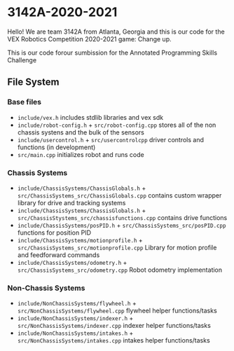 # 3142A-2020-2021


Hello! We are team 3142A from Atlanta, Georgia and this is our code for the VEX Robotics Competition 2020-2021 game: Change up.

This is our code forour sumbission for the Annotated Programming Skills Challenge

## File System ##

###  Base files ###

 - `include/vex.h` includes stdlib libraries and vex sdk 
 - `include/robot-config.h` + `src/robot-config.cpp` stores all of the non chassis systens and the bulk of the sensors
 - `include/usercontrol.h` + `src/usercontrolcpp` driver controls and functions (in development)
 - `src/main.cpp` initializes robot and runs code


### Chassis Systems ###

 - `include/ChassisSystems/ChassisGlobals.h` + `src/ChassisSystems_src/ChassisGlobals.cpp` contains custom wrapper library for drive and tracking systems
 - `include/ChassisSystems/ChassisGlobals.h` + `src/ChassisStystems_src/chassisfunctions.cpp` contains drive functions
 - `include/ChassisSystems/posPID.h` + `src/ChassisSystems_src/posPID.cpp` functions for position PID
 - `include/ChassisSystems/motionprofile.h` + `src/ChassisSystems_src/motionprofile.cpp` Library for motion profile and feedforward commands
 - `include/ChassisSystems/odometry.h` + `src/ChassisSystems_src/odometry.cpp` Robot odometry implementation
 
 ### Non-Chassis Systems ###

 - `include/NonChassisSystems/flywheel.h` + `src/NonChassisSystems/flywheel.cpp` flywheel helper functions/tasks
 - `include/NonChassisSystems/indexer.h` + `src/NonChassisSystems/indexer.cpp` indexer helper functions/tasks
 - `include/NonChassisSystems/intakes.h` + `src/NonChassisSystems/intakes.cpp` intakes helper functions/tasks
 
